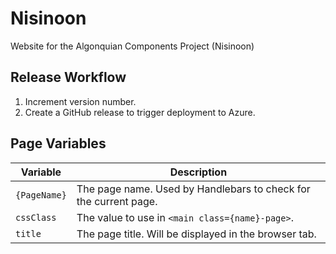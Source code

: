 # Nisinoon

Website for the Algonquian Components Project (Nisinoon)

## Release Workflow

1. Increment version number.
2. Create a GitHub release to trigger deployment to Azure.

## Page Variables

| Variable     | Description                                                      |
| ------------ | ---------------------------------------------------------------- |
| `{PageName}` | The page name. Used by Handlebars to check for the current page. |
| `cssClass`   | The value to use in `<main class={name}-page>`.                  |
| `title`      | The page title. Will be displayed in the browser tab.            |
